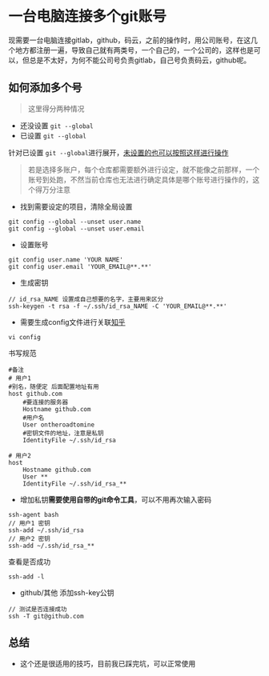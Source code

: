 # 一台电脑连接多个git账号
现需要一台电脑连接gitlab，github，码云，之前的操作时，用公司账号，在这几个地方都注册一遍，导致自己就有两类号，一个自己的，一个公司的，这样也是可以，但总是不太好，为何不能公司号负责gitlab，自己号负责码云，github呢。

## 如何添加多个号
> 这里得分两种情况
+ 还没设置 `git --global`
+ 已设置 `git --global`

针对已设置 `git --global`进行展开，[未设置的也可以按照这样进行操作](https://blog.csdn.net/onTheRoadToMine/article/details/79029331)

> 若是选择多账户，每个仓库都需要额外进行设定，就不能像之前那样，一个账号到处跑，不然当前仓库也无法进行确定具体是哪个账号进行操作的，这个得万分注意

+ 找到需要设定的项目，清除全局设置
```
git config --global --unset user.name
git config --global --unset user.email
```

+ 设置账号
```
git config user.name 'YOUR NAME'
git config user.email 'YOUR_EMAIL@**.**'
```

+ 生成密钥
```
// id_rsa_NAME 设置成自己想要的名字，主要用来区分
ssh-keygen -t rsa -f ~/.ssh/id_rsa_NAME -C 'YOUR_EMAIL@**.**'
```
+ 需要生成config文件进行关联[知乎](https://www.zhihu.com/question/21402411)
```
vi config
```
书写规范
```
#备注
# 用户1
#别名，随便定 后面配置地址有用
host github.com  
    #要连接的服务器 
    Hostname github.com
    #用户名
    User ontheroadtomine
    #密钥文件的地址，注意是私钥
    IdentityFile ~/.ssh/id_rsa 

# 用户2
host 
    Hostname github.com
    User **
    IdentityFile ~/.ssh/id_rsa_**
```

+ 增加私钥**需要使用自带的git命令工具**，可以不用再次输入密码
```
ssh-agent bash
// 用户1 密钥
ssh-add ~/.ssh/id_rsa
// 用户2 密钥
ssh-add ~/.ssh/id_rsa_**
```
查看是否成功
```
ssh-add -l
```

+ github/其他 添加ssh-key公钥
```
// 测试是否连接成功
ssh -T git@github.com
```

## 总结
+ 这个还是很适用的技巧，目前我已踩完坑，可以正常使用
